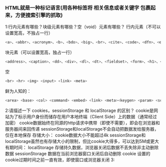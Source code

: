 ### HTML就是一种标记语言(用各种标签将 相关信息或者关键字 包裹起来，方便搜索引擎的抓取)
1:行内元素有哪些？块级元素有哪些？空（void）元素有哪些？
行内元素（不可以设置宽高，不独占一行）
```javascript
<a>、<abbr>、<acronym>、<b>、<bdo>、<big>、<br>、<cite>、<code>、<dfn>、<em>、<i>、<img>、<input>、<kbd>、<label>、<q>、<samp>、<select>、<small>、<span>、<strong>、<sub>、<sup>、<textarea>、<tt>、<var>
```
块元素（可以设置宽高，独占一行）
```javascript
<address>、<caption>、<dd>、<div>、<dl>、<dt>、<fieldset>、<form>、<h1>、<h2>、<h3>、<h4>、<h5>、<h6>、<hr>、<legend>、<li>、<noframes>、<noscript>、<ol>、<ul>、<p>、<pre>、<table>、<tbody>、<td>、<tfoot>、<th>、<thead>、<tr>
```
空
```javascript
<br> <hr> <img> <input> <link> <meta>
```
鲜为人知的：
```javascript
<area> <base> <col> <command> <embed> <link> <meta><keygen> <param> <source> <track> <wbr>
```
2:请描述一下 cookies，sessionStorage 和 localStorage 的区别？
cookie是网站为了标示用户身份而储存在用户本地终端（Client Side）上的数据（通常经过加密）
cookie数据始终在同源的http请求中携带（即使不需要），即会在浏览器和服务器间来回传递
sessionStorage和localStorage不会自动把数据发给服务器，仅在本地保存
存储大小：
cookie数据大小不能超过4k sessionStorage和localStorage虽然也有存储大小的限制，但比cookie大得多，可以达到5M或更大
有期时间：
localStorage 存储持久数据，浏览器关闭后数据不丢失除非主动删除数据 sessionStorage 数据在当前浏览器窗口关闭后自动删除 cookie 设置的cookie过期时间之前一直有效，即使窗口或浏览器关闭
3:
